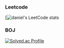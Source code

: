<br>

### Leetcode
[![daniel's LeetCode stats](https://leetcard.jacoblin.cool/donghyun-daniel?ext=contest)
<br>

### BOJ
[![Solved.ac Profile](http://mazassumnida.wtf/api/v2/generate_badge?boj=zidane92)](https://solved.ac/zidane92e)
